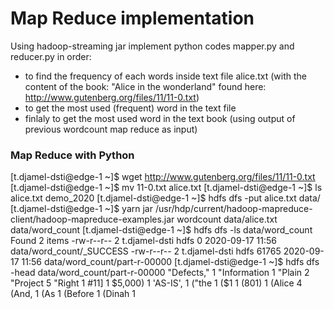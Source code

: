 # Map Reduce implementation 
Using hadoop-streaming jar implement python codes mapper.py and reducer.py in order:
  * to find the frequency of each words inside text file alice.txt (with the content of the book: "Alice in the wonderland" found here: http://www.gutenberg.org/files/11/11-0.txt)
  * to get the most used (frequent) word in the text file
  * finlaly to get the most used word in the text book (using output of previous wordcount map reduce as input)
  
### Map Reduce with Python
[t.djamel-dsti@edge-1 ~]$ wget http://www.gutenberg.org/files/11/11-0.txt
[t.djamel-dsti@edge-1 ~]$ mv 11-0.txt alice.txt
[t.djamel-dsti@edge-1 ~]$ ls
alice.txt  demo_2020
[t.djamel-dsti@edge-1 ~]$  hdfs dfs -put alice.txt data/
[t.djamel-dsti@edge-1 ~]$ yarn jar /usr/hdp/current/hadoop-mapreduce-client/hadoop-mapreduce-examples.jar wordcount data/alice.txt data/word_count
[t.djamel-dsti@edge-1 ~]$ hdfs dfs -ls data/word_count
Found 2 items
-rw-r--r--   2 t.djamel-dsti hdfs          0 2020-09-17 11:56 data/word_count/_SUCCESS
-rw-r--r--   2 t.djamel-dsti hdfs      61765 2020-09-17 11:56 data/word_count/part-r-00000
[t.djamel-dsti@edge-1 ~]$ hdfs dfs -head data/word_count/part-r-00000
"Defects,"      1
"Information    1
"Plain  2
"Project        5
"Right  1
#11]    1
$5,000) 1
'AS-IS',        1
("the   1
($1     1
(801)   1
(Alice  4
(And,   1
(As     1
(Before 1
(Dinah  1


